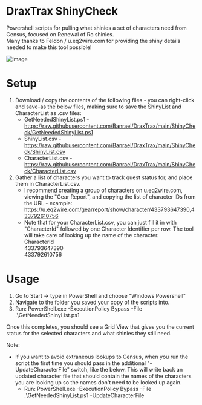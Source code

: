 # DraxTrax ShinyCheck
Powershell scripts for pulling what shinies a set of characters need from Census, focused on Renewal of Ro shinies.<br>
Many thanks to Feldon / u.eq2wire.com for providing the shiny details needed to make this tool possible!

![image](https://user-images.githubusercontent.com/47707771/224463217-cf95e12d-84a1-4786-9054-16cda789595b.png)

# Setup
1. Download / copy the contents of the following files - you can right-click and save-as the below files, making sure to save the ShinyList and CharacterList as .csv files:
   * GetNeededShinyList.ps1 - https://raw.githubusercontent.com/Banrael/DraxTrax/main/ShinyCheck/GetNeededShinyList.ps1
   * ShinyList.csv - https://raw.githubusercontent.com/Banrael/DraxTrax/main/ShinyCheck/ShinyList.csv
   * CharacterList.csv - https://raw.githubusercontent.com/Banrael/DraxTrax/main/ShinyCheck/CharacterList.csv
2. Gather a list of characters you want to track quest status for, and place them in CharacterList.csv. 
   * I recommend creating a group of characters on u.eq2wire.com, viewing the "Gear Report", and copying the list of character IDs from the URL - example:
     https://u.eq2wire.com/gearreport/show/character/433793647390,433792610756
   * Note that for your CharacterList.csv, you can just fill it in with "CharacterId" followed by one Character Identifier per row. The tool will take care of looking up the name of the character.<br>
     CharacterId<br>
     433793647390<br>
     433792610756<br>

# Usage
1. Go to Start -> type in PowerShell and choose "Windows Powershell"
2. Navigate to the folder you saved your copy of the scripts into.
3. Run: PowerShell.exe -ExecutionPolicy Bypass -File .\GetNeededShinyList.ps1

Once this completes, you should see a Grid View that gives you the current status for the selected characters and what shinies they still need.

Note:
* If you want to avoid extraneous lookups to Census, when you run the script the first time you should pass in the additional "-UpdateCharacterFile" switch, like the below. This will write back an updated character file that should contain the names of the characters you are looking up so the names don't need to be looked up again.
  * Run: PowerShell.exe -ExecutionPolicy Bypass -File .\GetNeededShinyList.ps1 -UpdateCharacterFile
